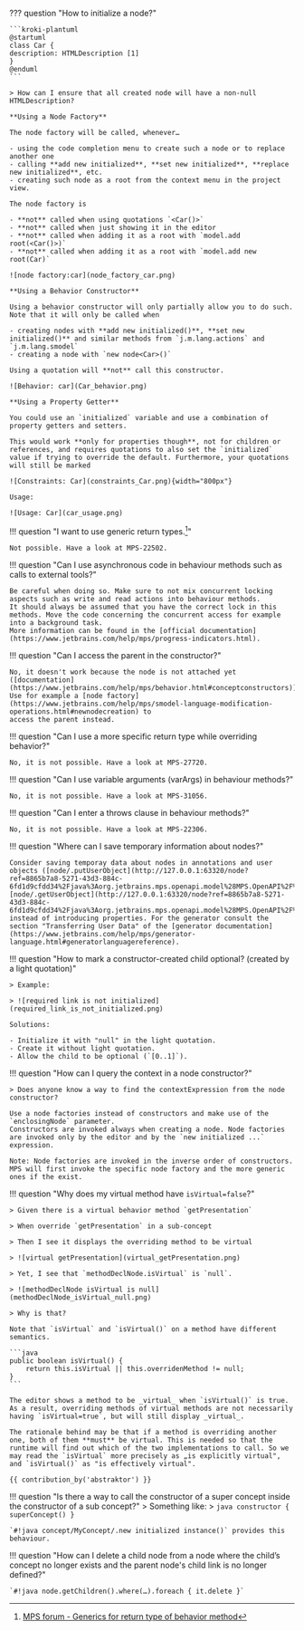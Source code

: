??? question "How to initialize a node?"
    
    ```kroki-plantuml
    @startuml
    class Car {
    description: HTMLDescription [1]
    }
    @enduml
    ```

    > How can I ensure that all created node will have a non-null HTMLDescription?

    **Using a Node Factory**

    The node factory will be called, whenever…

    - using the code completion menu to create such a node or to replace another one
    - calling **add new initialized**, **set new initialized**, **replace new initialized**, etc.
    - creating such node as a root from the context menu in the project view.

    The node factory is

    - **not** called when using quotations `<Car()>`
    - **not** called when just showing it in the editor
    - **not** called when adding it as a root with `model.add root(<Car()>)`
    - **not** called when adding it as a root with `model.add new root(Car)`

    ![node factory:car](node_factory_car.png)

    **Using a Behavior Constructor**

    Using a behavior constructor will only partially allow you to do such. Note that it will only be called when

    - creating nodes with **add new initialized()**, **set new initialized()** and similar methods from `j.m.lang.actions` and `j.m.lang.smodel`
    - creating a node with `new node<Car>()`

    Using a quotation will **not** call this constructor.

    ![Behavior: car](Car_behavior.png)

    **Using a Property Getter**

    You could use an `initialized` variable and use a combination of property getters and setters.

    This would work **only for properties though**, not for children or references, and requires quotations to also set the `initialized` value if trying to override the default. Furthermore, your quotations will still be marked 

    ![Constraints: Car](constraints_Car.png){width="800px"}

    Usage:

    ![Usage: Car](car_usage.png)

!!! question  "I want to use generic return types.[^1]"

    Not possible. Have a look at MPS-22502.

!!! question  "Can I use asynchronous code in behaviour methods such as calls to external tools?"

    Be careful when doing so. Make sure to not mix concurrent locking aspects such as write and read actions into behaviour methods. 
    It should always be assumed that you have the correct lock in this methods. Move the code concerning the concurrent access for example into a background task.
    More information can be found in the [official documentation](https://www.jetbrains.com/help/mps/progress-indicators.html).

!!! question  "Can I access the parent in the constructor?"

    No, it doesn't work because the node is not attached yet ([documentation](https://www.jetbrains.com/help/mps/behavior.html#conceptconstructors)). Use for example a [node factory](https://www.jetbrains.com/help/mps/smodel-language-modification-operations.html#newnodecreation) to
    access the parent instead.

!!! question  "Can I use a more specific return type while overriding behavior?"

    No, it is not possible. Have a look at MPS-27720.

!!! question  "Can I use variable arguments (varArgs) in behaviour methods?"

    No, it is not possible. Have a look at MPS-31056.

!!! question  "Can I enter a throws clause in behaviour methods?"

    No, it is not possible. Have a look at MPS-22306.

!!! question  "Where can I save temporary information about nodes?"
    
    Consider saving temporay data about nodes in annotations and user objects ([node/.putUserObject](http://127.0.0.1:63320/node?ref=8865b7a8-5271-43d3-884c-6fd1d9cfdd34%2Fjava%3Aorg.jetbrains.mps.openapi.model%28MPS.OpenAPI%2F%29%2F%7ESNode.putUserObject%2528java.lang.Object%2Cjava.lang.Object%2529), [node/.getUserObject](http://127.0.0.1:63320/node?ref=8865b7a8-5271-43d3-884c-6fd1d9cfdd34%2Fjava%3Aorg.jetbrains.mps.openapi.model%28MPS.OpenAPI%2F%29%2F%7ESNode.getUserObject%2528java.lang.Object%2529))
    instead of introducing properties. For the generator consult the section "Transferring User Data" of the [generator documentation](https://www.jetbrains.com/help/mps/generator-language.html#generatorlanguagereference).

!!! question "How to mark a constructor-created child optional? (created by a light quotation)"

    > Example:

    > ![required link is not initialized](required_link_is_not_initialized.png)

    Solutions:

    - Initialize it with "null" in the light quotation.
    - Create it without light quotation.
    - Allow the child to be optional (`[0..1]`).

!!! question "How can I query the context in a node constructor?"

    > Does anyone know a way to find the contextExpression from the node constructor?

    Use a node factories instead of constructors and make use of the `enclosingNode` parameter. 
    Constructors are invoked always when creating a node. Node factories are invoked only by the editor and by the `new initialized ...` expression.
    
    Note: Node factories are invoked in the inverse order of constructors. MPS will first invoke the specific node factory and the more generic ones if the exist.

!!! question "Why does my virtual method have `isVirtual=false`?"

    > Given there is a virtual behavior method `getPresentation`
    
    > When override `getPresentation` in a sub-concept
    
    > Then I see it displays the overriding method to be virtual
    
    > ![virtual getPresentation](virtual_getPresentation.png)
    
    > Yet, I see that `methodDeclNode.isVirtual` is `null`.
    
    > ![methodDeclNode isVirtual is null](methodDeclNode_isVirtual_null.png)
    
    > Why is that?

    Note that `isVirtual` and `isVirtual()` on a method have different semantics.

    ```java
    public boolean isVirtual() { 
        return this.isVirtual || this.overridenMethod != null; 
    }
    ```
    
    The editor shows a method to be _virtual_ when `isVirtual()` is true. As a result, overriding methods of virtual methods are not necessarily having `isVirtual=true`, but will still display _virtual_.
    
    The rationale behind may be that if a method is overriding another one, both of them **must** be virtual. This is needed so that the runtime will find out which of the two implementations to call. So we may read the `isVirtual` more precisely as „is explicitly virtual", and `isVirtual()` as "is effectively virtual".

    {{ contribution_by('abstraktor') }}

!!! question "Is there a way to call the constructor of a super concept inside the constructor of a sub concept?"
    > Something like:
    > ```java
    constructor {
    superConcept()
    }
    ```

    `#!java concept/MyConcept/.new initialized instance()` provides this behaviour.

!!! question "How can I delete a child node from a node where the child’s concept no longer exists and the parent node's child link is no longer defined?"

    `#!java node.getChildren().where(…).foreach { it.delete }`

[^1]: [MPS forum - Generics for return type of behavior method](https://mps-support.jetbrains.com/hc/en-us/community/posts/360010808559-Generics-for-return-type-of-behavior-method)